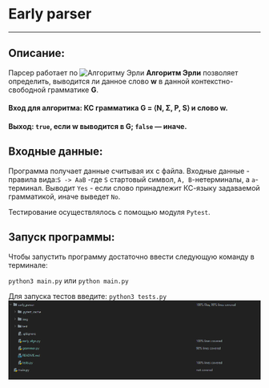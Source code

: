 # Early parser
___
## Описание:
Парсер работает по ![Алгоритму Эрли](https://ru.wikipedia.org/wiki/%D0%90%D0%BB%D0%B3%D0%BE%D1%80%D0%B8%D1%82%D0%BC_%D0%AD%D1%80%D0%BB%D0%B8)
**Алгоритм Эрли** позволяет определить, выводится ли данное слово **w** в данной контекстно-свободной грамматике **G**.

#### Вход для алгоритма: КС грамматика **G = ⟨N, Σ, P, S⟩** и слово w.
#### Выход: `true`, если **w** выводится в **G**; `false` — иначе.

## Входные данные:
Программа получает данные считывая их с файла.
Входные данные - правила вида:`S -> AaB`  -где `S` стартовый символ, `A, B`-нетерминалы, а `a`- терминал. 
Выводит `Yes` - если слово принадлежит КС-языку задаваемой грамматикой, иначе выведет `No`.

Тестирование осуществлялось c помощью модуля `Pytest`.

## Запуск программы:
Чтобы запустить программу достаточно ввести следующую команду в терминале:

`python3 main.py`
или `python main.py`

Для запуска тестов введите:
``python3 tests.py``
![](img/img.png)

